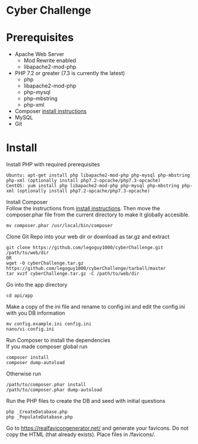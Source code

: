 # Cyber Challenge


# Prerequisites
* Apache Web Server
  * Mod Rewrite enabled
  * libapache2-mod-php
* PHP 7.2 or greater (7.3 is currently the latest)
  * php
  * libapache2-mod-php
  * php-mysql
  * php-mbstring
  * php-xml
* Composer [install instructions](https://getcomposer.org/download/)
* MySQL
* Git

# Install

Install PHP with required prerequisites
```
Ubuntu: apt-get install php libapache2-mod-php php-mysql php-mbstring php-xml (optionally install php7.2-opcache/php7.3-opcache)
CentOS: yum install php libapache2-mod-php php-mysql php-mbstring php-xml (optionally install php7.2-opcache/php7.3-opcache)
```

Install Composer  
Follow the instructions from [install instructions](https://getcomposer.org/download/).  Then move the composer.phar file from the current directory to make it globally accesible.
```
mv composer.phar /usr/local/bin/composer
```

Clone Git Repo into your web dir or download as tar.gz and extract
```
git clone https://github.com/legoguy1000/cyberChallenge.git /path/to/web/dir
OR
wget -O cyberChallenge.tar.gz https://github.com/legoguy1000/cyberChallenge/tarball/master
tar xvzf cyberChallenge.tar.gz -C /path/to/web/dir
```

Go into the app directory
```
cd api/app
```

Make a copy of the ini file and rename to config.ini and edit the config.ini with you DB information
```
mv config.example.ini config.ini
nano/vi config.ini
```

Run Composer to install the dependencies  
If you made composer global run
```
composer install
composer dump-autoload
```
Otherwise run
```
/path/to/composer.phar install
/path/to/composer.phar dump-autoload
```

Run the PHP files to create the DB and seed with initial questions
```
php _CreateDatabase.php
php _PopulateDatabase.php
```
Go to https://realfavicongenerator.net/ and generate your favicons.  Do not copy the HTML (that already exists). Place files in /favicons/.
